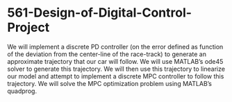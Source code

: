 # 561-Design-of-Digital-Control-Project
We will implement a discrete PD controller (on the error defined as function of the deviation from the center-line
of the race-track) to generate an approximate trajectory that our car will follow. We will use MATLAB’s ode45
solver to generate this trajectory. We will then use this trajectory to linearize our model and attempt to implement
a discrete MPC controller to follow this trajectory. We will solve the MPC optimization problem using MATLAB’s
quadprog.
